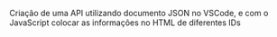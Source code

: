 Criação de uma API utilizando documento JSON no VSCode, e com o JavaScript colocar as informações no HTML de diferentes IDs
